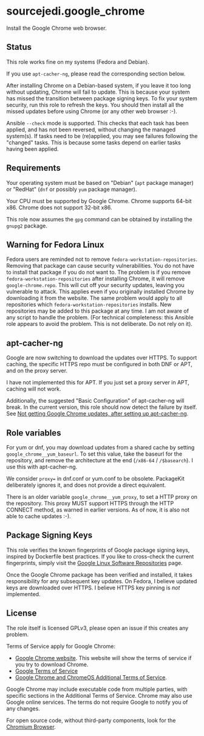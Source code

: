 # sourcejedi.google_chrome #

Install the Google Chrome web browser.


## Status

This role works fine on my systems (Fedora and Debian).

If you use `apt-cacher-ng`, please read the corresponding section below.

After installing Chrome on a Debian-based system, if you leave it too long without updating, Chrome will fail to update.  This is because your system has missed the transition between package signing keys.  To fix your system security, run this role to refresh the keys.  You should then install all the missed updates before using Chrome (or any other web browser :-).

Ansible `--check` mode is supported.  This checks that each task has been applied, and has not been reversed, without changing the managed system(s).  If tasks need to be (re)applied, you may see failures following the "changed" tasks.  This is because some tasks depend on earlier tasks having been applied.


## Requirements

Your operating system must be based on "Debian" (`apt` package manager) or "RedHat" (`dnf` or possibly `yum` package manager).

Your CPU must be supported by Google Chrome.  Chrome supports 64-bit x86.  Chrome does not support 32-bit x86.

This role now assumes the `gpg` command can be obtained by installing the `gnupg2` package.


## Warning for Fedora Linux

Fedora users are reminded not to remove `fedora-workstation-repositories`.  Removing that package can cause security vulnerabilities.  You do not have to install that package if you do not want to.  The problem is if you remove `fedora-workstation-repositories` after installing Chrome, it will remove `google-chrome.repo`.  This will cut off your security updates, leaving you vulnerable to attack.  This applies even if you originally installed Chrome by downloading it from the website.  The same problem would apply to all repositories which `fedora-workstation-repositories` installs.  New repositories may be added to this package at any time.  I am not aware of any script to handle the problem.  (For technical completeness: this Ansible role appears to avoid the problem.  This is not deliberate.  Do not rely on it).


## apt-cacher-ng

Google are now switching to download the updates over HTTPS.  To support caching, the specific HTTPS repo must be configured in both DNF or APT, and on the proxy server.

I have not implemented this for APT.  If you just set a proxy server in APT, caching will not work.

Additionally, the suggested "Basic Configuration" of apt-cacher-ng will break.  In the current version, this role should now detect the failure by itself.  See [Not getting Google Chrome updates, after setting up apt-cacher-ng](https://unix.stackexchange.com/questions/746532/not-getting-google-chrome-updates-after-setting-up-apt-cacher-ng).


## Role variables

For yum or dnf, you may download updates from a shared cache by setting `google_chrome__yum_baseurl`.  To set this value, take the baseurl for the repository, and remove the architecture at the end (`/x86-64` / `/$basearch`).  I use this with apt-cacher-ng.

We consider `proxy=` in dnf.conf or yum.conf to be obsolete.  PackageKit deliberately ignores it, and does not provide a direct equivalent.

There is an older variable `google_chrome__yum_proxy`, to set a HTTP proxy on the repository.  This proxy MUST support HTTPS through the HTTP CONNECT method, as warned in earlier versions.  As of now, it is also not able to cache updates :-).


## Package Signing Keys

This role verifies the known fingerprints of Google package signing keys, inspired by Dockerfile best practices.  If you like to cross-check the current fingerprints, simply visit the [Google Linux Software Repositories](https://www.google.com/linuxrepositories/) page.

Once the Google Chrome package has been verified and installed, it takes responsibility for any subsequent key updates.  On Fedora, I believe updated keys are downloaded over HTTPS.  I believe HTTPS key pinning is *not* implemented.


## License

The role itself is licensed GPLv3, please open an issue if this creates any problem.

Terms of Service apply for Google Chrome:

 * [Google Chrome website](https://www.google.com/chrome/).  This website will show the terms of service if you try to download Chrome.
 * [Google Terms of Service](https://policies.google.com/terms)
 * [Google Chrome and ChromeOS Additional Terms of Service](https://www.google.com/intl/en/chrome/terms/).

Google Chrome may include executable code from multiple parties, with specific sections in the Additional Terms of Service.  Chrome may also use Google online services.  The terms do not require Google to notify you of any changes.

For open source code, without third-party components, look for the [Chromium Browser](https://www.chromium.org/).
